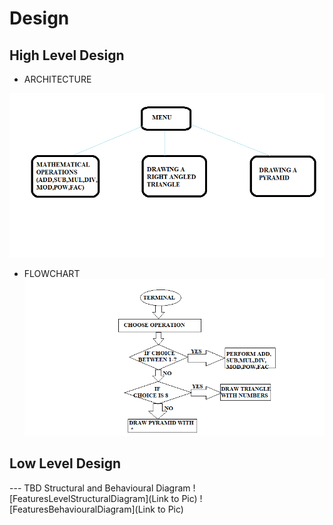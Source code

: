 # Design

## High Level Design 
* ARCHITECTURE

![HighLevelStructuralDiagram](https://github.com/sivani1507/Mini-Project/blob/main/2_Design/HIGH%20LEVEL.png)

* FLOWCHART
![HighLevelBehaviouralDiagram](https://github.com/sivani1507/Mini-Project/blob/main/2_Design/FLOW.png)

## Low Level Design 

--- TBD Structural and Behavioural Diagram
![FeaturesLevelStructuralDiagram](Link to Pic)
![FeaturesBehaviouralDiagram](Link to Pic)
